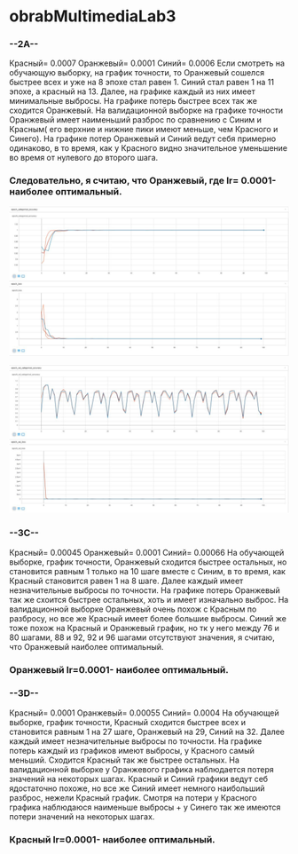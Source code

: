 # obrabMultimediaLab3
### --2А--
Красный= 0.0007
Оранжевый= 0.0001
Синий= 0.0006
Если смотреть на обучающую выборку, на график точности,  то Оранжевый сошелся быстрее всех и уже на 8 эпохе стал равен 1. Синий стал равен
1 на 11 эпохе, а красный на 13. Далее, на графике каждый из них имеет минимальные выбросы.
На графике потерь быстрее всех так же сходится Оранжевый. 
На валидационной выборке на графике точности Оранжевый имеет наименьший разброс по сравнению с Синим и Красным( его верхние и нижние пики
имеют меньше, чем Красного и Синего). На графике потер Оранжевый и Синий ведут себя примерно одинаково, в то время, как у Красного видно 
значительное уменьшение во время от нулевого до второго шага.
### Следовательно, я считаю, что Оранжевый, где lr= 0.0001- наиболее оптимальный.
![1](https://github.com/IGRICHINSKYBSU/obrabMultimediaLab3/raw/master/2a_1.jpg) 

![1](https://github.com/IGRICHINSKYBSU/obrabMultimediaLab3/raw/master/2a_2.jpg) 


### --3С--
Красный= 0.00045
Оранжевый= 0.0001
Синий= 0.00066
На обучающей выборке, график точности, Оранжевый сходится быстрее остальных, но становится равным 1 только на 10 шаге вместе с Синим, в то
время, как Красный становится равен 1 на 8 шаге. Далее каждый имеет незначительные выбросы по точности. На графике потерь Оранжевый так же схоится быстрее
остальных, хоть и имеет изначально выброс.
На валидационной выборке Оранжевый очень похож с Красным по разбросу, но все же Красный имеет более большие выбросы. Синий же тоже похож 
на Красный и Оранжевый график, но тк у него между 76 и 80 шагами, 88 и 92, 92 и 96 шагами отсутствуют значения, я считаю, что Оранжевый 
наиболее оптимальный.
### Оранжевый lr=0.0001- наиболее оптимальный.


### --3D--
Красный= 0.0001
Оранжевый= 0.00055
Синий= 0.0004
На обучающей выборке, график точности, Красный сходится быстрее всех и становится равным 1 на 27 шаге, Оранжевый на 29, Синий на 32.
Далее каждый имеет незначительные выбросы по точности. На графике потерь каждый из графиков имеют выбросы, у Красного самый меньший. Сходится Красный 
так же быстрее остальных.
На валидационной выборке у Оранжевого графика наблюдается потеря значений на некоторых шагах. Красный и Синий графики ведут себ ядостаточно похоже,
но все же Синий имеет немного наибольший разброс, нежели Красный график. Смотря на потери у Красного графика наблюдаюся наименьше выбросы + у Синего
так же имеются потери значений на некоторых шагах.
### Красный lr=0.0001- наиболее оптимальный.

